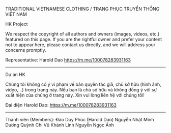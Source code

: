 TRADITIONAL VIETNAMESE CLOTHING / TRANG PHỤC TRUYỀN THỐNG VIỆT NAM

HK Project

We respect the copyright of all authors and owners (images, videos, etc.) featured on this page.
If you are the rightful owner and prefer your content not to appear here,
please contact us directly, and we will address your concerns promptly.

Representative: Harold Dao
https://m.me/100078283931163

------------------------------------
Dự án HK 

Chúng tôi không cố ý vi phạm về bản quyền tác giả, chủ sở hữu (hình ảnh, video,...) trong trang này. 
Nếu bạn là chủ sở hữu và không đồng ý với sự xuất hiện của chúng ở trang này. 
Xin vui lòng liên hệ với chúng tôi!

Đại diện Harold Dao: https://m.me/100078283931163

------------------------------------
Thành viên (Members):
    Đào Duy Phúc (Harold Dao)
    Nguyễn Nhật Minh
    Dương Quỳnh Chi
    Vũ Khánh Linh
    Nguyễn Ngọc Ánh
